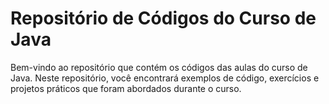 # Repositório de Códigos do Curso de Java

Bem-vindo ao repositório que contém os códigos das aulas do curso de Java. Neste repositório, você encontrará exemplos de código, exercícios e projetos práticos que foram abordados durante o curso.

